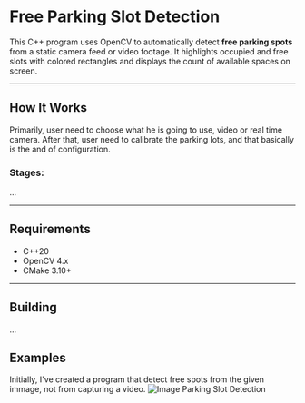# Free Parking Slot Detection

This C++ program uses OpenCV to automatically detect **free parking spots** from a static camera feed or video footage. It highlights occupied and free slots with colored rectangles and displays the count of available spaces on screen.

---

## How It Works
Primarily, user need to choose what he is going to use, video or real time camera. After that, user need to calibrate the parking lots, and that basically is the and of configuration.

### **Stages**:
...

---

## Requirements

- C++20
- OpenCV 4.x
- CMake 3.10+

---

## Building
...


## Examples
Initially, I've created a program that detect free spots from the given immage, not from capturing a video.
![Image Parking Slot Detection](file:///home/letv1n/Pictures/Screenshots/Screenshot%20from%202025-07-30%2019-14-20.png)
